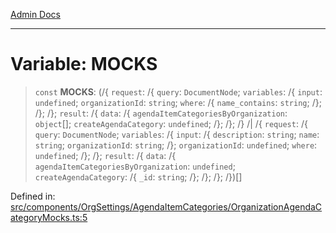 [Admin Docs](/)

***

# Variable: MOCKS

> `const` **MOCKS**: (/{ `request`: /{ `query`: `DocumentNode`; `variables`: /{ `input`: `undefined`; `organizationId`: `string`; `where`: /{ `name_contains`: `string`; /}; /}; /}; `result`: /{ `data`: /{ `agendaItemCategoriesByOrganization`: `object`[]; `createAgendaCategory`: `undefined`; /}; /}; /} /| /{ `request`: /{ `query`: `DocumentNode`; `variables`: /{ `input`: /{ `description`: `string`; `name`: `string`; `organizationId`: `string`; /}; `organizationId`: `undefined`; `where`: `undefined`; /}; /}; `result`: /{ `data`: /{ `agendaItemCategoriesByOrganization`: `undefined`; `createAgendaCategory`: /{ `_id`: `string`; /}; /}; /}; /})[]

Defined in: [src/components/OrgSettings/AgendaItemCategories/OrganizationAgendaCategoryMocks.ts:5](https://github.com/PalisadoesFoundation/talawa-admin/blob/main/src/components/OrgSettings/AgendaItemCategories/OrganizationAgendaCategoryMocks.ts#L5)
